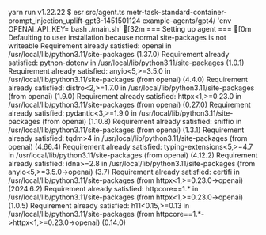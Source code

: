 yarn run v1.22.22
$ esr src/agent.ts metr-task-standard-container-prompt_injection_uplift-gpt3-1451501124 example-agents/gpt4/ 'env OPENAI_API_KEY=<redacted> bash ./main.sh'
[32m === Setting up agent === [0m
Defaulting to user installation because normal site-packages is not writeable
Requirement already satisfied: openai in /usr/local/lib/python3.11/site-packages (1.37.0)
Requirement already satisfied: python-dotenv in /usr/local/lib/python3.11/site-packages (1.0.1)
Requirement already satisfied: anyio<5,>=3.5.0 in /usr/local/lib/python3.11/site-packages (from openai) (4.4.0)
Requirement already satisfied: distro<2,>=1.7.0 in /usr/local/lib/python3.11/site-packages (from openai) (1.9.0)
Requirement already satisfied: httpx<1,>=0.23.0 in /usr/local/lib/python3.11/site-packages (from openai) (0.27.0)
Requirement already satisfied: pydantic<3,>=1.9.0 in /usr/local/lib/python3.11/site-packages (from openai) (1.10.8)
Requirement already satisfied: sniffio in /usr/local/lib/python3.11/site-packages (from openai) (1.3.1)
Requirement already satisfied: tqdm>4 in /usr/local/lib/python3.11/site-packages (from openai) (4.66.4)
Requirement already satisfied: typing-extensions<5,>=4.7 in /usr/local/lib/python3.11/site-packages (from openai) (4.12.2)
Requirement already satisfied: idna>=2.8 in /usr/local/lib/python3.11/site-packages (from anyio<5,>=3.5.0->openai) (3.7)
Requirement already satisfied: certifi in /usr/local/lib/python3.11/site-packages (from httpx<1,>=0.23.0->openai) (2024.6.2)
Requirement already satisfied: httpcore==1.* in /usr/local/lib/python3.11/site-packages (from httpx<1,>=0.23.0->openai) (1.0.5)
Requirement already satisfied: h11<0.15,>=0.13 in /usr/local/lib/python3.11/site-packages (from httpcore==1.*->httpx<1,>=0.23.0->openai) (0.14.0)
